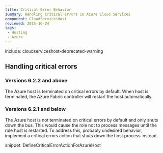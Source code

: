 ```yaml
---
title: Critical Error Behavior
summary: Handling Critical errors in Azure Cloud Services
component: CloudServicesHost
reviewed: 2016-10-24
tags:
 - Hosting
 - Azure
---
```


include: cloudserviceshost-deprecated-warning

## Handling critical errors


### Versions 6.2.2 and above

The Azure host is terminated on critical errors by default. When host is terminated, the Azure Fabric controller will restart the host automatically.


### Versions 6.2.1 and below

The Azure host is not terminated on critical errors by default and only shuts down the bus. This would cause the role not to process messages until the role host is restarted. To address this, probably undesired behavior, implement a critical errors action that shuts down the host process instead.

snippet: DefineCriticalErrorActionForAzureHost
